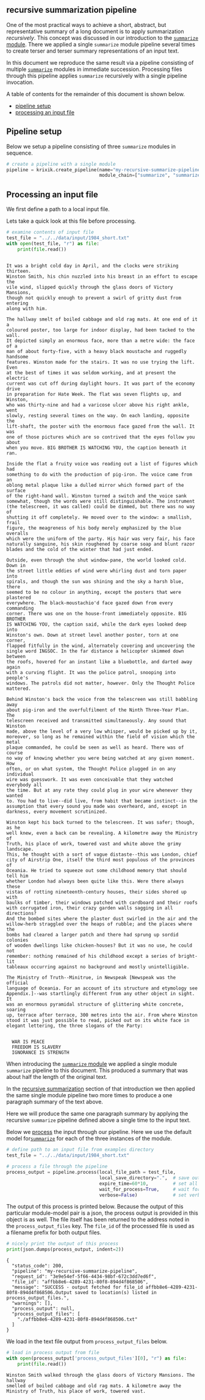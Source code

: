 ## recursive summarization pipeline

One of the most practical ways to achieve a short, abstract, but representative summary of a long document is to apply summarization *recursively*.  This concept was discussed in our introduction to the [`summarize` module](modules/summarize.md).  There we applied a single `summarize` module pipeline several times to create terser and terser summary representations of an input text.

In this document we reproduce the same result via a pipeline consisting of multiple [`summarize`](modules/summarize.md) modules in immediate succession.  Processing files through this pipeline applies `summarize` recursively with a single pipeline invocation.

A table of contents for the remainder of this document is shown below.


- [pipeline setup](#pipeline-setup)
- [processing an input file](#processing-an-input-file)


## Pipeline setup

Below we setup a pipeline consisting of three `summarize` modules in sequence.


```python
# create a pipeline with a single module
pipeline = krixik.create_pipeline(name="my-recursive-summarize-pipeline",
                                  module_chain=["summarize", "summarize", "summarize"])
```

## Processing an input file

We first define a path to a local input file.

Lets take a quick look at this file before processing.


```python
# examine contents of input file
test_file = "../../data/input/1984_short.txt"
with open(test_file, "r") as file:
    print(file.read())
    
```

    It was a bright cold day in April, and the clocks were striking thirteen.
    Winston Smith, his chin nuzzled into his breast in an effort to escape the
    vile wind, slipped quickly through the glass doors of Victory Mansions,
    though not quickly enough to prevent a swirl of gritty dust from entering
    along with him.
    
    The hallway smelt of boiled cabbage and old rag mats. At one end of it a
    coloured poster, too large for indoor display, had been tacked to the wall.
    It depicted simply an enormous face, more than a metre wide: the face of a
    man of about forty-five, with a heavy black moustache and ruggedly handsome
    features. Winston made for the stairs. It was no use trying the lift. Even
    at the best of times it was seldom working, and at present the electric
    current was cut off during daylight hours. It was part of the economy drive
    in preparation for Hate Week. The flat was seven flights up, and Winston,
    who was thirty-nine and had a varicose ulcer above his right ankle, went
    slowly, resting several times on the way. On each landing, opposite the
    lift-shaft, the poster with the enormous face gazed from the wall. It was
    one of those pictures which are so contrived that the eyes follow you about
    when you move. BIG BROTHER IS WATCHING YOU, the caption beneath it ran.
    
    Inside the flat a fruity voice was reading out a list of figures which had
    something to do with the production of pig-iron. The voice came from an
    oblong metal plaque like a dulled mirror which formed part of the surface
    of the right-hand wall. Winston turned a switch and the voice sank
    somewhat, though the words were still distinguishable. The instrument
    (the telescreen, it was called) could be dimmed, but there was no way of
    shutting it off completely. He moved over to the window: a smallish, frail
    figure, the meagreness of his body merely emphasized by the blue overalls
    which were the uniform of the party. His hair was very fair, his face
    naturally sanguine, his skin roughened by coarse soap and blunt razor
    blades and the cold of the winter that had just ended.
    
    Outside, even through the shut window-pane, the world looked cold. Down in
    the street little eddies of wind were whirling dust and torn paper into
    spirals, and though the sun was shining and the sky a harsh blue, there
    seemed to be no colour in anything, except the posters that were plastered
    everywhere. The black-moustachio'd face gazed down from every commanding
    corner. There was one on the house-front immediately opposite. BIG BROTHER
    IS WATCHING YOU, the caption said, while the dark eyes looked deep into
    Winston's own. Down at street level another poster, torn at one corner,
    flapped fitfully in the wind, alternately covering and uncovering the
    single word INGSOC. In the far distance a helicopter skimmed down between
    the roofs, hovered for an instant like a bluebottle, and darted away again
    with a curving flight. It was the police patrol, snooping into people's
    windows. The patrols did not matter, however. Only the Thought Police
    mattered.
    
    Behind Winston's back the voice from the telescreen was still babbling away
    about pig-iron and the overfulfilment of the Ninth Three-Year Plan. The
    telescreen received and transmitted simultaneously. Any sound that Winston
    made, above the level of a very low whisper, would be picked up by it,
    moreover, so long as he remained within the field of vision which the metal
    plaque commanded, he could be seen as well as heard. There was of course
    no way of knowing whether you were being watched at any given moment. How
    often, or on what system, the Thought Police plugged in on any individual
    wire was guesswork. It was even conceivable that they watched everybody all
    the time. But at any rate they could plug in your wire whenever they wanted
    to. You had to live--did live, from habit that became instinct--in the
    assumption that every sound you made was overheard, and, except in
    darkness, every movement scrutinized.
    
    Winston kept his back turned to the telescreen. It was safer; though, as he
    well knew, even a back can be revealing. A kilometre away the Ministry of
    Truth, his place of work, towered vast and white above the grimy landscape.
    This, he thought with a sort of vague distaste--this was London, chief
    city of Airstrip One, itself the third most populous of the provinces of
    Oceania. He tried to squeeze out some childhood memory that should tell him
    whether London had always been quite like this. Were there always these
    vistas of rotting nineteenth-century houses, their sides shored up with
    baulks of timber, their windows patched with cardboard and their roofs
    with corrugated iron, their crazy garden walls sagging in all directions?
    And the bombed sites where the plaster dust swirled in the air and the
    willow-herb straggled over the heaps of rubble; and the places where the
    bombs had cleared a larger patch and there had sprung up sordid colonies
    of wooden dwellings like chicken-houses? But it was no use, he could not
    remember: nothing remained of his childhood except a series of bright-lit
    tableaux occurring against no background and mostly unintelligible.
    
    The Ministry of Truth--Minitrue, in Newspeak [Newspeak was the official
    language of Oceania. For an account of its structure and etymology see
    Appendix.]--was startlingly different from any other object in sight. It
    was an enormous pyramidal structure of glittering white concrete, soaring
    up, terrace after terrace, 300 metres into the air. From where Winston
    stood it was just possible to read, picked out on its white face in
    elegant lettering, the three slogans of the Party:
    
    
      WAR IS PEACE
      FREEDOM IS SLAVERY
      IGNORANCE IS STRENGTH


When introducing the [`summarize` module](modules/summarize.md) we applied a single module `summarize` pipeline to this document.  This produced a summary that was about half the length of the original text.

In the [recursive summarization](modules/summarize.md) section of that introduction we then applied the same single module pipeline two more times to produce a one paragraph summary of the text above.

Here we will produce the same one paragraph summary by applying the recursive `summarize` pipeline defined above a single time to the input text.

Below we [process](system/process.md) the input through our pipeline.  Here we use the default model for[`summarize`](modules/summarize.md) for each of the three instances of the module.


```python
# define path to an input file from examples directory
test_file = "../../data/input/1984_short.txt"

# process a file through the pipeline
process_output = pipeline.process(local_file_path = test_file,
                                  local_save_directory=".",  # save output in current directory
                                  expire_time=60*10,         # set all process data to expire in 5 minutes
                                  wait_for_process=True,     # wait for process to complete before regaining ide
                                  verbose=False)             # set verbosity to False
```

The output of this process is printed below.  Because the output of this particular module-model pair is a json, the process output is provided in this object is as well.  The file itself has been returned to the address noted in the `process_output_files` key.  The `file_id` of the processed file is used as a filename prefix for both output files.


```python
# nicely print the output of this process
print(json.dumps(process_output, indent=2))
```

    {
      "status_code": 200,
      "pipeline": "my-recursive-summarize-pipeline",
      "request_id": "3e9e54ef-5f66-4434-98bf-672c3dd7ed6f",
      "file_id": "affbb8e6-4289-4231-80f8-894d4f868506",
      "message": "SUCCESS - output fetched for file_id affbb8e6-4289-4231-80f8-894d4f868506.Output saved to location(s) listed in process_output_files.",
      "warnings": [],
      "process_output": null,
      "process_output_files": [
        "./affbb8e6-4289-4231-80f8-894d4f868506.txt"
      ]
    }


We load in the text file output from `process_output_files` below. 


```python
# load in process output from file
with open(process_output['process_output_files'][0], "r") as file:
    print(file.read())  
```

    Winston Smith walked through the glass doors of Victory Mansions. The hallway
    smelled of boiled cabbage and old rag mats. A kilometre away the
    Ministry of Truth, his place of work, towered vast.

